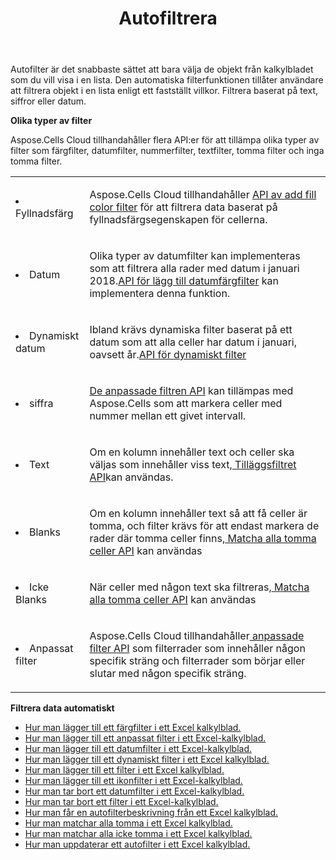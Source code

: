 ﻿---
title: Autofiltrera
second_title: Aspose.Cells Cloud Documen
type: docs
url: /sv/autofilter/
aliases: [/working-with-autofilter/]
keywords: Get, add， delete, and so on for auto filter on an Excel worksheet
description: "Aspose.Cells Cloud API:er stöder för att hämta, lägga till, ta bort och så vidare för autofilter på ett Excel-kalkylblad. SDK stöder olika utvecklingsspråk. De inkluderar Android, C#, Go, Java, NodeJS, Perl, PHP, Python, Ruby och swift"
weight: 100
---
Autofilter är det snabbaste sättet att bara välja de objekt från kalkylbladet som du vill visa i en lista. Den automatiska filterfunktionen tillåter användare att filtrera objekt i en lista enligt ett fastställt villkor. Filtrera baserat på text, siffror eller datum.



**Olika typer av filter** 

Aspose.Cells Cloud tillhandahåller flera API:er för att tillämpa olika typer av filter som färgfilter, datumfilter, nummerfilter, textfilter, tomma filter och inga tomma filter.

<table class="table table-striped">
  <tr>
  <td class="col-md-2"> <li>Fyllnadsfärg</li> </td>
  <td class="col-md-10">
  <p> Aspose.Cells Cloud tillhandahåller
 <a href="/cells/sv/autofilter/add-color-filter/">API av add fill color filter</a>
för att filtrera data baserat på fyllnadsfärgsegenskapen för cellerna.</p>
  </td>
  </tr>
  <tr>
    <td class="col-md-2"> <li>Datum</li> </td>
  <td class="col-md-10">
  <p>
 Olika typer av datumfilter kan implementeras som att filtrera alla rader med datum i januari 2018.<a href="/cells/sv/autofilter/add-date-filter/">API för lägg till datumfärgfilter</a> kan implementera denna funktion.
</p>
  </td>
  </tr>
    <tr>
    <td class="col-md-2"> <li>Dynamiskt datum</li> </td>
  <td class="col-md-10">
  <p>
 Ibland krävs dynamiska filter baserat på ett datum som att alla celler har datum i januari, oavsett år.<a href="/cells/sv/autofilter/add-dynamic-filter/">API för dynamiskt filter</a>  
</p>
  </td>
  </tr>
      <tr>
    <td class="col-md-2"> <li>siffra</li> </td>
  <td class="col-md-10">
  <p>
<a href="/cells/sv/autofilter/add-filter/">De anpassade filtren API</a> kan tillämpas med Aspose.Cells som att markera celler med nummer mellan ett givet intervall.
</p>
  </td>
  </tr>
        <tr>
    <td class="col-md-2"> <li>Text</li> </td>
  <td class="col-md-10">
  <p>
 Om en kolumn innehåller text och celler ska väljas som innehåller viss text,<a href="/cells/sv/autofilter/add-filter/"> Tilläggsfiltret API</a>kan användas.
</p>
  </td>
  </tr>
          <tr>
    <td class="col-md-2"> <li>Blanks</li> </td>
  <td class="col-md-10">
  <p>

 Om en kolumn innehåller text så att få celler är tomma, och filter krävs för att endast markera de rader där tomma celler finns,<a href="/cells/sv/autofilter/match-all-blank/"> Matcha alla tomma celler API</a> kan användas
</p>
  </td>
  </tr>
            <tr>
    <td class="col-md-2"> <li>Icke Blanks</li> </td>
  <td class="col-md-10">
  <p>

 När celler med någon text ska filtreras,<a href="/cells/sv/autofilter/match-all-blank/"> Matcha alla tomma celler API</a> kan användas
</p>
  </td>
  </tr>
              <tr>
    <td class="col-md-2"> <li>Anpassat filter</li> </td>
  <td class="col-md-10">
  <p>
 Aspose.Cells Cloud tillhandahåller<a href="/cells/sv/autofilter/add-dynamic-filter/"> anpassade filter API</a> som filterrader som innehåller någon specifik sträng och filterrader som börjar eller slutar med någon specifik sträng.
</p>
  </td>
  </tr>
</table>


**Filtrera data automatiskt**

- [Hur man lägger till ett färgfilter i ett Excel kalkylblad.](/cells/sv/autofilter/add-color-filter/)
- [Hur man lägger till ett anpassat filter i ett Excel-kalkylblad.](/cells/sv/autofilter/add-custom-filter/)
- [Hur man lägger till ett datumfilter i ett Excel-kalkylblad.](/cells/sv/autofilter/add-date-filter/)
- [Hur man lägger till ett dynamiskt filter i ett Excel kalkylblad.](/cells/sv/autofilter/add-dynamic-filter/)
- [Hur man lägger till ett filter i ett Excel kalkylblad.](/cells/sv/autofilter/add-filter/)
- [Hur man lägger till ett ikonfilter i ett Excel-kalkylblad.](/cells/sv/autofilter/add-icon-filter/)
- [Hur man tar bort ett datumfilter i ett Excel-kalkylblad.](/cells/sv/autofilter/delete-a-date-filter/)
- [Hur man tar bort ett filter i ett Excel-kalkylblad.](/cells/sv/delete-filter/)
- [Hur man får en autofilterbeskrivning från ett Excel kalkylblad.](/cells/sv/autofilter/get/)
- [Hur man matchar alla tomma i ett Excel kalkylblad.](/cells/sv/autofilter/match-all-blank/)
- [Hur man matchar alla icke tomma i ett Excel kalkylblad.](/cells/sv/autofilter/match-all-non-blank/)
- [Hur man uppdaterar ett autofilter i ett Excel kalkylblad.](/cells/sv/autofilter/refresh/)

